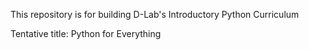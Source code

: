 This repository is for building D-Lab's Introductory Python Curriculum

Tentative title: Python for Everything
